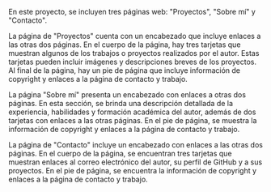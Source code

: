 En este proyecto, se incluyen tres páginas web: "Proyectos", "Sobre mí" y "Contacto".

La página de "Proyectos" cuenta con un encabezado que incluye enlaces a las otras dos páginas. En el cuerpo de la página, hay tres tarjetas que muestran algunos de los trabajos o proyectos realizados por el autor. Estas tarjetas pueden incluir imágenes y descripciones breves de los proyectos. Al final de la página, hay un pie de página que incluye información de copyright y enlaces a la página de contacto y trabajo.


La página "Sobre mí" presenta un encabezado con enlaces a otras dos páginas. En esta sección, se brinda una descripción detallada de la  experiencia, habilidades y formación académica del autor, además de dos tarjetas con enlaces a las otras páginas. En el pie de página, se muestra la información de copyright y enlaces a la página de contacto y trabajo.

La página de "Contacto" incluye un encabezado con enlaces a las otras dos páginas. En el cuerpo de la página, se encuentran tres tarjetas que muestran enlaces al correo electrónico del autor, su perfil de GitHub y a sus proyectos. En el pie de página, se encuentra la información de copyright y enlaces a la página de contacto y trabajo.
